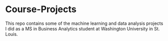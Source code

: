 # Course-Projects

This repo contains some of the machine learning and data analysis projects I did as a MS in Business Analytics student at Washington University in St. Louis.
